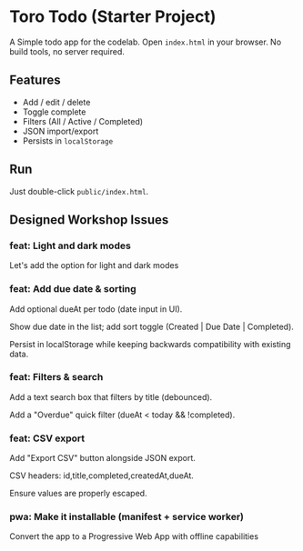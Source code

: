 # Toro Todo (Starter Project)

A Simple todo app for the codelab. Open `index.html` in your browser. No build tools, no server required.

## Features
- Add / edit / delete
- Toggle complete
- Filters (All / Active / Completed)
- JSON import/export
- Persists in `localStorage`

## Run
Just double-click `public/index.html`.

## Designed Workshop Issues

### feat: Light and dark modes
Let's add the option for light and dark modes

### feat: Add due date & sorting
Add optional dueAt per todo (date input in UI).

Show due date in the list; add sort toggle (Created | Due Date | Completed).

Persist in localStorage while keeping backwards compatibility with existing data.

### feat: Filters & search
Add a text search box that filters by title (debounced).

Add a "Overdue" quick filter (dueAt < today && !completed).

### feat: CSV export
Add "Export CSV" button alongside JSON export.

CSV headers: id,title,completed,createdAt,dueAt.

Ensure values are properly escaped.


### pwa: Make it installable (manifest + service worker)
Convert the app to a Progressive Web App with offline capabilities
